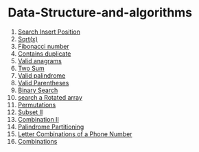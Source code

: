 # Data-Structure-and-algorithms
<ol>
    <li><a href="https://leetcode.com/problems/search-insert-position">Search Insert Position</a> </li>
    <li><a href="https://leetcode.com/problems/sqrtx">Sqrt(x)</a> </li>
    <li><a href="https://leetcode.com/problems/fibonacci-number/">Fibonacci number</a> </li>
    <li><a href="https://leetcode.com/problems/contains-duplicate/">Contains duplicate</a></li>
    <li><a href="https://leetcode.com/problems/valid-anagram/">Valid anagrams</a></li>
    <li><a href="https://leetcode.com/problems/two-sum/">Two Sum</a></li>
    <li><a href="https://leetcode.com/problems/valid-palindrome/">Valid palindrome</a></li>
    <li><a href="https://leetcode.com/problems/valid-parentheses/">Valid Parentheses</a></li>
    <li><a href="https://leetcode.com/problems/binary-search/">Binary Search</a></li>
    <li><a href="https://leetcode.com/problems/search-in-rotated-sorted-array/">search a Rotated array</a></li>
    <li><a href="https://leetcode.com/problems/https://leetcode.com/problems/permutations/">Permutations</a></li>
    <li><a href="https://leetcode.com/problems/subsets-ii/description/">Subset II</a></li>
    <li><a href="https://leetcode.com/problems/combination-sum-ii/">Combination II</a></li>
    <li><a href="https://leetcode.com/problems/palindrome-partitioning/">Palindrome Partitioning</a></li>
    <li><a href="https://leetcode.com/problems/letter-combinations-of-a-phone-number/">Letter Combinations of a Phone Number</a></li>
    <li><a href="https://leetcode.com/problems/combinations/">Combinations</a></li>
</ol>
